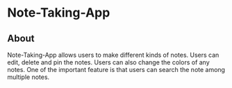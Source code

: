 # Note-Taking-App

## About

Note-Taking-App allows users to make different kinds of notes. Users can edit, delete and pin the notes. Users can also change the colors of any notes. One of the important feature is that users can search the note among multiple notes.
